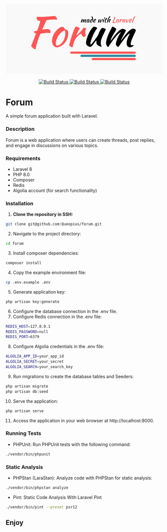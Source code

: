 
<p align="center">
  <a href="https://github.com/Queopius">
    <img src="public/svg/forum-oficial.png" alt="Queopius Laravel / Developer">
  </a>
</p>

<p align="center">
    <a href="https://github.com/Queopius/framework/forum">
        <img src="https://github.com/Queopius/forum/actions/workflows/test.yml/badge.svg" alt="Build Status">
    </a>
    <a href="https://github.com/Queopius/framework/forum">
        <img src="https://github.com/Queopius/forum/actions/workflows/pint.yml/badge.svg" alt="Build Status">
    </a>
    <a href="https://github.com/Queopius/framework/forum">
        <img src="https://github.com/Queopius/forum/actions/workflows/phpstan.yml/badge.svg" alt="Build Status">
    </a>
</p> 

# Forum

A simple forum application built with Laravel.

### Description
Forum is a web application where users can create threads, post replies, and engage in discussions on various topics.

### Requirements
- Laravel 8
- PHP 8.0
- Composer
- Redis
- Algolia account (for search functionality)

### Installation
1. **Clone the repository in SSH:**
```bash
git clone git@github.com:Queopius/forum.git
```

2. Navigate to the project directory:
```bash
cd forum
```

3. Install composer dependencies:
```bash
composer install
```

4. Copy the example environment file:
```bash
cp .env.example .env
```

5. Generate application key:
```bash
php artisan key:generate
```

6. Configure the database connection in the .env file.
7. Configure Redis connection in the .env file:
```bash
REDIS_HOST=127.0.0.1
REDIS_PASSWORD=null
REDIS_PORT=6379
```

8. Configure Algolia credentials in the .env file:
```bash
ALGOLIA_APP_ID=your_app_id
ALGOLIA_SECRET=your_secret
ALGOLIA_SEARCH=your_search_key
```

9. Run migrations to create the database tables and Seeders:
```bash
php artisan migrate
php artisan db:seed
```

10. Serve the application:
```bash
php artisan serve
```

11. Access the application in your web browser at http://localhost:8000.

### Running Tests
* PHPUnit: Run PHPUnit tests with the following command:
```bash
./vendor/bin/phpunit
```

### Static Analysis
* PHPStan (LaraStan): Analyze code with PHPStan for static analysis:
```bash
./vendor/bin/phpstan analyze
```

* Pint: Static Code Analysis With Laravel Pint
```bash
./vendor/bin/pint --preset psr12
```

## Enjoy
